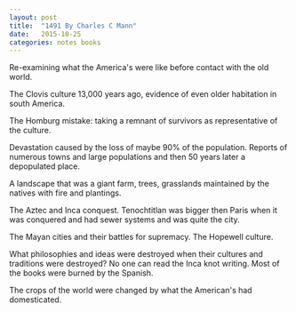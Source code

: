 ```yaml
---
layout: post
title:  "1491 By Charles C Mann"
date:   2015-10-25
categories: notes books
---
```


Re-examining what the America's were like before contact with the old world.

The Clovis culture 13,000 years ago, evidence of even older habitation in south America.

The Homburg mistake: taking a remnant of survivors as representative of the culture.  

Devastation caused by the loss of maybe 90% of the population. Reports of numerous towns and large populations and then 50 years later a depopulated place.

A landscape that was a giant farm, trees, grasslands maintained by the natives with fire and plantings.

The Aztec and Inca conquest. Tenochtitlan was bigger then Paris when it was conquered and had sewer systems and was quite the city.

The Mayan cities and their battles for supremacy. The Hopewell culture.  

What philosophies and ideas were destroyed when their cultures and traditions were destroyed? No one can read the Inca knot writing. Most of the books were burned by the Spanish.

The crops of the world were changed by what the American's had domesticated.